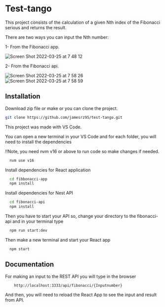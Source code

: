 # Test-tango

This project consists of the calculation of a given Nth index of the Fibonacci serious and returns the result. 



There are two ways you can input the Nth number:

1- From the Fibonacci app. 



![Screen Shot 2022-03-25 at 7 48 12](https://user-images.githubusercontent.com/18705623/160133807-2969cd81-3cea-4fd4-8100-cd924981a015.png)

2- From the Fibonacci api.

![Screen Shot 2022-03-25 at 7 58 26](https://user-images.githubusercontent.com/18705623/160135024-441e5f5d-89e1-407f-b50d-146aaf11613d.png)
![Screen Shot 2022-03-25 at 7 58 59](https://user-images.githubusercontent.com/18705623/160135034-9196278b-906b-4b8e-8922-6c417f0df9ea.png)

## Installation

Download zip file or make or you can clone the project.
```bash
git clone https://github.com/jamesrz95/test-tango.git

```
This project was made with VS Code.

You can open a new terminal in your VS Code and for each folder, you will need to install the dependencies

!!Note, you need nvm v16 or above to run code so make changes if needed.
```bash
  nvm use v16
```

Install  dependencies for React application

```bash
  cd fibbonacci-app
  npm install
```

Install  dependencies for Nest API

```bash
  cd fibonacci-api
  npm install
```

Then you have to start your API so, change your directory to the fibonacci-api and in your terminal
type


```bash
  npm run start:dev
```

Then make a new terminal and start your React app
```bash
  npm start
```

## Documentation

For making an input to the REST API you will type in the browser

```bash
    http://localhost:3333/api/fibonacci/{Inputnumber}
```

And then, you will need to reload the React App to see the input and result from API.
